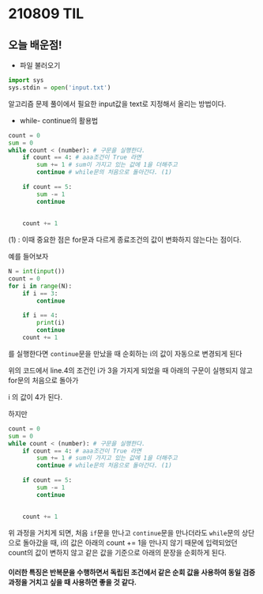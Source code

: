 # 210809 TIL



## 오늘 배운점!

- 파일 불러오기

```python
import sys
sys.stdin = open('input.txt')
```

알고리즘 문제 풀이에서 필요한 input값을 text로 지정해서 올리는 방법이다.

- while- continue의 활용법

```python
count = 0
sum = 0
while count < (number): # 구문을 실행한다.
    if count == 4: # aaa조건이 True 라면
        sum += 1 # sum이 가지고 있는 값에 1을 더해주고
        continue # while문의 처음으로 돌아간다. (1)
    
    if count == 5:
        sum -= 1
        continue
    
    
    count += 1    
```



(1) : 이때 중요한 점은 for문과 다르게 종료조건의 값이 변화하지 않는다는 점이다.

예를 들어보자

```python 
N = int(input())
count = 0
for i in range(N):
    if i == 3:
        continue
    
    if i == 4:
        print(i)
        continue
    count += 1
```

를 실행한다면  `continue`문을 만났을 때 순회하는 i의 값이 자동으로 변경되게 된다

위의 코드에서 line.4의 조건인 i가 3을 가지게 되었을 때 아래의 구문이 실행되지 않고 for문의 처음으로 돌아가 

i 의 값이 4가 된다. 



하지만

```python
count = 0
sum = 0
while count < (number): # 구문을 실행한다.
    if count == 4: # aaa조건이 True 라면
        sum += 1 # sum이 가지고 있는 값에 1을 더해주고
        continue # while문의 처음으로 돌아간다. (1)
    
    if count == 5:
        sum -= 1
        continue
    
    
    count += 1    
```

위 과정을 거치게 되면,  처음 `if`문을 만나고 `continue`문을 만나더라도 `while`문의 상단으로 돌아갔을 때, i의 값은 아래의 count += 1을 만나지 않기 때문에 입력되었던 count의 값이 변하지 않고 같은 값을 기준으로 아래의 문장을 순회하게 된다.



####  이러한 특징은 반복문을 수행하면서 독립된 조건에서 같은 순회 값을 사용하여 동일 검증 과정을 거치고 싶을 때 사용하면 좋을 것 같다.

